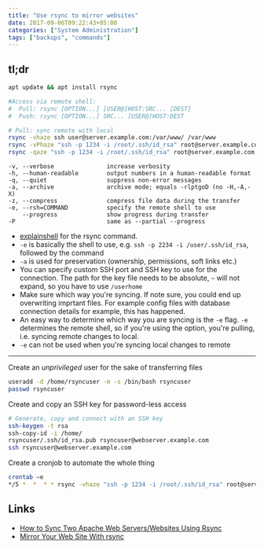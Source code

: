```yaml
---
title: "Use rsync to mirror websites"
date: 2017-09-06T09:22:43+05:00
categories: ["System Administration"]
tags: ["backups", "commands"]
---
```


tl;dr
---


```bash
apt update && apt install rsync

#Access via remote shell:
#  Pull: rsync [OPTION...] [USER@]HOST:SRC... [DEST]
#  Push: rsync [OPTION...] SRC... [USER@]HOST:DEST

# Pull: sync remote with local
rsync -vhaze ssh user@server.example.com:/var/www/ /var/www 
rsync -vPhaze "ssh -p 1234 -i /root/.ssh/id_rsa" root@server.example.com:/var/www/cakebox.me/public_html/ /var/www/cakebox.me/public_html
rsync -qaze "ssh -p 1234 -i /root/.ssh/id_rsa" root@server.example.com:/etc/letsencrypt/archive :/etc/letsencrypt/live :/etc/letsencrypt/renewal /etc/letsencrypt/
```

```
-v, --verbose               increase verbosity
-h, --human-readable        output numbers in a human-readable format
-q, --quiet                 suppress non-error messages
-a, --archive               archive mode; equals -rlptgoD (no -H,-A,-X)
-z, --compress              compress file data during the transfer
-e, --rsh=COMMAND           specify the remote shell to use 
    --progress              show progress during transfer
-P                          same as --partial --progress
```

- [explainshell][explainshell] for the rsync command. 
- `-e` is basically the shell to use, e.g. `ssh -p 2234 -i /user/.ssh/id_rsa`, followed by the command
- `-a` is used for preservation (ownership, permissions, soft links etc.)
- You can specify custom SSH port and SSH key to use for the connection. The path for the key file needs to be absolute, `~` will not expand, so you have to use `/userhome`
- Make sure which way you're syncing. If note sure, you could end up overwriting imprtant files. For example config files with database connection details for example, this has happened.
- An easy way to determine which way you are syncing is the `-e` flag. `-e` determines the remote shell, so if you're using the option, you're pulling, i.e. syncing remote changes to local. 
- `-e` can not be used when you're syncing local changes to remote

---

Create an _unprivileged_ user for the sake of transferring files

```bash
useradd -d /home/rsyncuser -m -s /bin/bash rsyncuser
passwd rsyncuser
```

Create and copy an SSH key for password-less access

```bash
# Generate, copy and connect with an SSH key
ssh-keygen -t rsa 
ssh-copy-id -i /home/
rsyncuser/.ssh/id_rsa.pub rsyncuser@webserver.example.com
ssh rsyncuser@webserver.example.com
```

Create a cronjob to automate the whole thing
 
```bash
crontab –e
*/5 *  *  * * rsync -vhaze "ssh -p 1234 -i /root/.ssh/id_rsa" root@server.example.com:/var/www/cakebox.me/public_html/ /var/www/cakebox.me/public_html

```

Links
---

- [How to Sync Two Apache Web Servers/Websites Using Rsync](https://www.tecmint.com/sync-two-apache-websites-using-rsync/)
- [Mirror Your Web Site With rsync ](https://www.howtoforge.com/mirroring_with_rsync)

[explainshell]: https://explainshell.com/explain?cmd=rsync+-avzhe+ssh+tecmint%40webserver.example.com%3A%2Fvar%2Fwww%2F+%2Fvar%2Fwww

